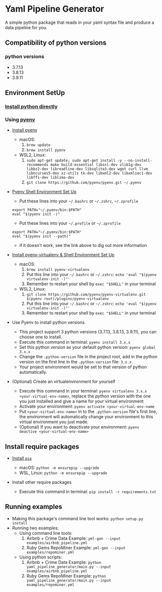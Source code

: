 # Yaml Pipeline Generator
A simple python package that reads in your yaml syntax file and produce a data pipeline for you.
## Compatibility of python versions
### python versions
- 3.7.13
- 3.8.13
- 3.9.11
## Environment SetUp
### [Install python directly](https://www.python.org/downloads/)

### Using [pyenv](https://github.com/pyenv/pyenv)
- [Install pyenv](https://github.com/pyenv/pyenv#installation)
  - macOS: 
	1. `brew update`
	2. `brew install pyenv`
  - WSL2, Linux:
	1. `sudo apt-get update; sudo apt-get install -y --no-install-recommends make build-essential libssl-dev zlib1g-dev libbz2-dev libreadline-dev libsqlite3-dev wget curl llvm libncurses5-dev xz-utils tk-dev libxml2-dev libxmlsec1-dev libffi-dev liblzma-dev`
	2. `git clone https://github.com/pyenv/pyenv.git ~/.pyenv`

- [Pyenv Shell Environment Set Up](https://github.com/pyenv/pyenv#set-up-your-shell-environment-for-pyenv)
  - Put these lines into your `~/.bashrc` or `~/.zshrc`, `~/.zprofile` 
  ```
  export PATH="~/.pyenv/bin:$PATH"
  eval "$(pyenv init -)"
  ```
  - Put these lines into your `~/.profile` or `~/.zprofile` 
  ```
  export PATH="~/.pyenv/bin:$PATH"
  eval "$(pyenv init --path)"
  ```
  - if it doesn't work, see the link above to dig out more information

- [Install pyenv-virtualenv & Shell Environment Set Up](https://github.com/pyenv/pyenv-virtualenv)
  - macOS:
	1. `brew install pyenv-virtualenv`
	2. Put this line into your `~/.bashrc` or `~/.zshrc`: `echo 'eval "$(pyenv virtualenv-init -)"'`
	3. Remember to restart your shell by `exec "$SHELL"` in your terminal 
  - WSL2, Linux:
	1. `git clone https://github.com/pyenv/pyenv-virtualenv.git $(pyenv root)/plugins/pyenv-virtualenv`
	2. Put this line into your `~/.bashrc` or `~/.zshrc`: `echo 'eval "$(pyenv virtualenv-init -)"'` 
	3. Remember to restart your shell by `exec "$SHELL"` in your terminal 

- Use Pyenv to install python versions
  - This project support 3 python versions (3.7.13, 3.8.13, 3.9.11), you can choose one to install.
  - Execute this command in terminal: `pyenv install 3.x.x`
  - Set this python version as your default python version: `pyenv global 3.x.x`
  - Change the `.python-version` file in the project root, add in the python version on the first line in the `.python-version` file: `3.x.x`.
  - Your project environment would be set to that version of python automatically.

- (Optional) Create an virtualenvironment for yourself
  - Execute this command in your terminal: `pyenv virtualenv 3.x.x <your-virtual-env-name>`, replace the python version with the one you just installed and give a name for your virtual environment
  - Activate your environment: `pyenv activate <your-virtual-env-name`
  - Put `<your-virtual-env-name>` in to the `.python-version` file's first line, the environment will automatically change your environment to this virtual environment you just made. 
  - (Optional) If you want to deactivate your environment: `pyenv deactive <your-virtual-env-name>`
 
## Install require packages
- [Install `pip`](https://pip.pypa.io/en/stable/installation/)
  - macOS: `python -m ensurepip --upgrade`
  - WSL, Linux: `python -m ensurepip --upgrade`

- Install other require packages
  - Execute this command in terminal: `pip install -r requirements.txt`

## Running examples
- Making this package's command line tool works: `python setup.py install`
- Running two examples:
  - Using command line tools:
    1. Airbnb + Crime Data Example: `yml-gen --input examples/airbnb_pipeline.yml`
    2. Ruby Gems RepoMiner Example: `yml-gen --input examples/repominer.yml`
  - Using python scripts:
    1. Airbnb + Crime Data Example: `python yaml_pipeline_generator/main.py --input examples/airbnb_pipeline.yml`
    2. Ruby Gems RepoMiner Example: `python yaml_pipeline_generator/main.py --input examples/repominer.yml`

